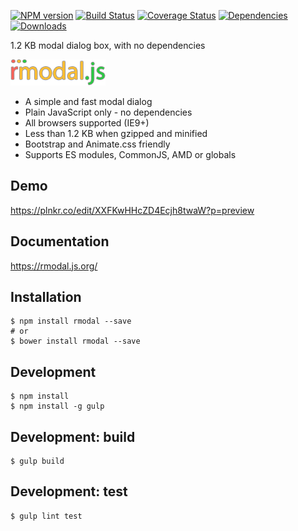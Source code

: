 [![NPM version](https://img.shields.io/npm/v/rmodal.svg?style=flat-square)](https://www.npmjs.com/package/rmodal)
[![Build Status](https://travis-ci.org/zewish/rmodal.js.svg?branch=master)](https://travis-ci.org/zewish/rmodal.js)
[![Coverage Status](https://coveralls.io/repos/github/zewish/rmodal.js/badge.svg?branch=master)](https://coveralls.io/github/zewish/rmodal.js?branch=master)
[![Dependencies](https://david-dm.org/zewish/rmodal.js.svg)](https://david-dm.org/zewish/rmodal.js)
[![Downloads](https://img.shields.io/npm/dm/rmodal.svg?style=flat-square)](https://www.npmjs.com/package/rmodal)

1.2 KB modal dialog box, with no dependencies


[![Logo](https://raw.githubusercontent.com/zewish/rmodal.js/master/logo.png)](https://rmodal.js.org)

- A simple and fast modal dialog
- Plain JavaScript only - no dependencies
- All browsers supported (IE9+)
- Less than 1.2 KB when gzipped and minified
- Bootstrap and Animate.css friendly
- Supports ES modules, CommonJS, AMD or globals


Demo
----
https://plnkr.co/edit/XXFKwHHcZD4Ecjh8twaW?p=preview


Documentation
-------------
https://rmodal.js.org/


Installation
------------
```
$ npm install rmodal --save
# or
$ bower install rmodal --save
```


Development
-----------
```
$ npm install
$ npm install -g gulp
```

Development: build
------------------
```
$ gulp build
```


Development: test
-----------------
```
$ gulp lint test
```
